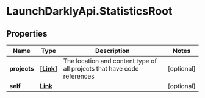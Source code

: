 # LaunchDarklyApi.StatisticsRoot

## Properties

Name | Type | Description | Notes
------------ | ------------- | ------------- | -------------
**projects** | [**[Link]**](Link.md) | The location and content type of all projects that have code references | [optional] 
**self** | [**Link**](Link.md) |  | [optional] 


